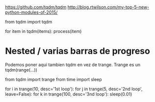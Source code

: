 https://github.com/tqdm/tqdm
http://blog.rtwilson.com/my-top-5-new-python-modules-of-2015/

from tqdm import tqdm

for item in tqdm(items):
    process(item)


# Nested / varias barras de progreso
Podemos poner aqui tambien tqdm en vez de trange. Trange es un tqdm(range(...))


from tqdm import trange
from time import sleep

for i in trange(10, desc='1st loop'):
    for j in trange(5, desc='2nd loop', leave=False):
        for k in trange(100, desc='3nd loop'):
            sleep(0.01)
